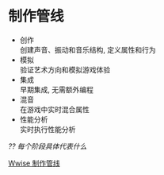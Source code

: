 ﻿制作管线  
==
- 创作  
  创建声音、振动和音乐结构, 定义属性和行为  
- 模拟  
  验证艺术方向和模拟游戏体验  
- 集成  
  早期集成, 无需额外编程  
- 混音  
  在游戏中实时混合属性  
- 性能分析  
  实时执行性能分析  

_?? 每个阶段具体代表什么_  

[Wwise 制作管线](https://www.audiokinetic.com/zh/library/edge/?source=WwiseFundamentalApproach&id=the_wwise_production_pipeline)  